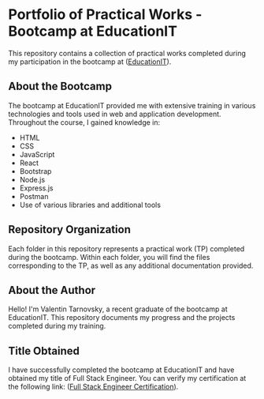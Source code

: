 # Portfolio of Practical Works - Bootcamp at EducationIT

This repository contains a collection of practical works completed during my participation in the bootcamp at ([EducationIT](https://www.educacionit.com/bootcamp-full-stack?gclid=CjwKCAjw4ZWkBhA4EiwAVJXwqbBGZK3J-TJAFzESuiTV8w8Y3CfLYsfOcBcECPF6ccZkvdrsa5OS6xoC09YQAvD_BwE)).

## About the Bootcamp

The bootcamp at EducationIT provided me with extensive training in various technologies and tools used in web and application development. Throughout the course, I gained knowledge in:

- HTML
- CSS
- JavaScript
- React
- Bootstrap
- Node.js
- Express.js
- Postman
- Use of various libraries and additional tools

## Repository Organization

Each folder in this repository represents a practical work (TP) completed during the bootcamp. Within each folder, you will find the files corresponding to the TP, as well as any additional documentation provided.

## About the Author

Hello! I'm Valentin Tarnovsky, a recent graduate of the bootcamp at EducationIT. This repository documents my progress and the projects completed during my training.

## Title Obtained

I have successfully completed the bootcamp at EducationIT and have obtained my title of Full Stack Engineer. You can verify my certification at the following link: ([Full Stack Engineer Certification](https://drive.google.com/file/d/1We4GpI89L2ZohArCnggVrG-T7JaChFXG/view)).
